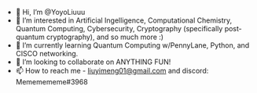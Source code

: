 - 👋 Hi, I’m @YoyoLiuuu
- 👀 I’m interested in Artificial Ingelligence, Computational Chemistry, Quantum Computing, Cybersecurity, Cryptography (specifically post-quantum cryptography), and so much more :)
- 🌱 I’m currently learning Quantum Computing w/PennyLane, Python, and CISCO networking. 
- 💞️ I’m looking to collaborate on ANYTHING FUN! 
- 📫 How to reach me - liuyimeng01@gmail.com and discord: Mememememe#3968

<!---
YoyoLiuuu/YoyoLiuuu is a ✨ special ✨ repository because its `README.md` (this file) appears on your GitHub profile.
You can click the Preview link to take a look at your changes.
--->
